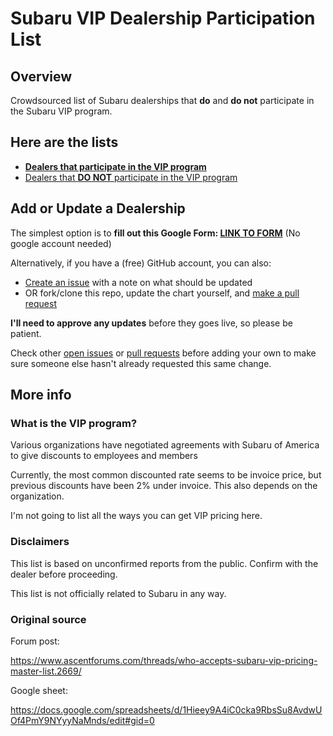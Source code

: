 # Subaru VIP Dealership Participation List

## Overview

Crowdsourced list of Subaru dealerships that **do** and **do not** participate in the Subaru VIP program.

## Here are the lists

* **[Dealers that participate in the VIP program](yes.md)**
* [Dealers that **DO NOT** participate in the VIP program](no.md)

## Add or Update a Dealership

The simplest option is to **fill out this Google Form: [LINK TO FORM](https://forms.gle/7XwP854e5ymDgcyKA)** (No google account needed)

Alternatively, if you have a (free) GitHub account, you can also:

* [Create an issue](https://github.com/thanksforlistening/subaru-vip/issues/new?assignees=thanksforlistening&labels=&template=add-or-update-dealership-information.md&title=Update+dealer+information) with a note on what should be updated
* OR fork/clone this repo, update the chart yourself, and [make a pull request](https://github.com/thanksforlistening/subaru-vip/compare)

**I'll need to approve any updates** before they goes live, so please be patient.

Check other [open issues](https://github.com/thanksforlistening/subaru-vip/issues) or [pull requests](https://github.com/thanksforlistening/subaru-vip/pulls) before adding your own to make sure someone else hasn't already requested this same change.

## More info

### What is the VIP program?

Various organizations have negotiated agreements with Subaru of America to give discounts to employees and members 

Currently, the most common discounted rate seems to be invoice price, but previous discounts have been 2% under invoice. This also depends on the organization.

I'm not going to list all the ways you can get VIP pricing here.

### Disclaimers

This list is based on unconfirmed reports from the public. Confirm with the dealer before proceeding. 

This list is not officially related to Subaru in any way.

### Original source

Forum post:

https://www.ascentforums.com/threads/who-accepts-subaru-vip-pricing-master-list.2669/

Google sheet:

https://docs.google.com/spreadsheets/d/1Hieey9A4iC0cka9RbsSu8AvdwUOf4PmY9NYyyNaMnds/edit#gid=0
